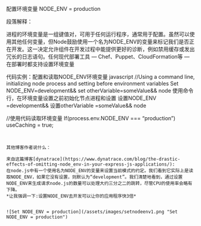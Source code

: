 配置环境变量 NODE_ENV = production


段落解释：

进程的环境变量是一组键值对，可用于任何运行程序，通常用于配置。虽然可以使用其他任何变量，但Node鼓励使用一个名为NODE_ENV的变量来标记我们是否正在开发。这一决定允许组件在开发过程中能提供更好的诊断，例如禁用缓存或发出冗长的日志语句。任何现代部署工具 — Chef、Puppet、CloudFormation等 — 在部署时都支持设置环境变量


代码实例：配置和读取NODE_ENV环境变量
javascript
//Using a command line, initializing node process and setting before environment variables 
Set NODE_ENV=development&& set otherVariable=someValue&& node
使用命令行，在环境变量设置之前初始化节点进程和设置
设置NODE_ENV =development&& 设置otherVariable =someValue&& node
 
//使用代码读取环境变量
If(process.env.NODE_ENV === “production”)
    useCaching = true;
```


其他博客作者说什么：

来自这篇博客[dynatrace](https://www.dynatrace.com/blog/the-drastic-effects-of-omitting-node_env-in-your-express-js-applications/): 
在node.js中有一个使用名为NODE_ENV的变量来设置当前模式的约定。我们看到它实际上是读取NODE_ENV，如果它没有设置，则默认为“development”。我们清楚地看到，通过设置NODE_ENV来生成请求node.js的数量可以处理大约三分之二的跳转，尽管CPU的使用率会略有下降。
*让我强调一下:设置NODE_ENV去开发可以让你的应用程序快3倍*


![Set NODE_ENV = production](/assets/images/setnodeenv1.png "Set NODE_ENV = production")

